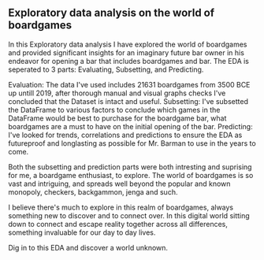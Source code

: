 ## Exploratory data analysis on the world of boardgames
In this Exploratory data analysis I have explored the world of boardgames and provided significant insights for an imaginary future bar owner in his endeavor for opening a bar that includes boardgames and bar.
The EDA is seperated to 3 parts: Evaluating, Subsetting, and Predicting.

Evaluation: The data I've used includes 21631 boardgames from 3500 BCE up untill 2019, after thorough manual and visual graphs checks I've concluded that the Dataset is intact and useful.
Subsetting: I've subsetted the DataFrame to various factors to conclude which games in the DataFrame would be best to purchase for the boardgame bar, what boardgames are a must to have on the initial opening of the bar.
Predicting: I've looked for trends, correlations and predictions to ensure the EDA as futureproof and longlasting as possible for Mr. Barman to use in the years to come.

Both the subsetting and prediction parts were both intresting and suprising for me, a boardgame enthusiast, to explore.
The world of boardgames is so vast and intriguing, and spreads well beyond the popular and known monopoly, checkers, backgammon, jenga and such.

I believe there's much to explore in this realm of boardgames, always something new to discover and to connect over.
In this digital world sitting down to connect and escape reality together across all differences, something invaluable for our day to day lives.

Dig in to this EDA and discover a world unknown.
